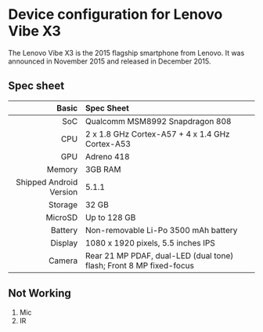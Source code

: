 Device configuration for Lenovo Vibe X3
======================================================
The Lenovo Vibe X3 is the 2015 flagship smartphone from Lenovo. It was announced in November 2015 and released in December 2015.

## Spec sheet

Basic   | Spec Sheet
-------:|:-------------------------
SoC     | Qualcomm MSM8992 Snapdragon 808
CPU     | 2 x 1.8 GHz Cortex-A57 + 4 x 1.4 GHz Cortex-A53
GPU     | Adreno 418
Memory  | 3GB RAM
Shipped Android Version | 5.1.1
Storage | 32 GB
MicroSD | Up to 128 GB
Battery | Non-removable Li-Po 3500 mAh battery
Display | 1080 x 1920 pixels, 5.5 inches IPS
Camera  | Rear 21 MP PDAF, dual-LED (dual tone) flash; Front 8 MP fixed-focus

## Not Working
1. Mic
2. IR
